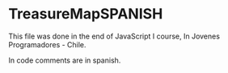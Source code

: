 # TreasureMapSPANISH

This file was done in the end of JavaScript I course, In Jovenes Programadores - Chile.

In code comments are in spanish.
